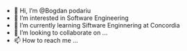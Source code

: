 - 👋 Hi, I’m @Bogdan podariu
- 👀 I’m interested in Software Engineering
- 🌱 I’m currently learning Siftware Enginnering at Concordia
- 💞️ I’m looking to collaborate on ...
- 📫 How to reach me ...

<!---
Bogdanpoda/Bogdanpoda is a ✨ special ✨ repository because its `README.md` (this file) appears on your GitHub profile.
You can click the Preview link to take a look at your changes.
--->
